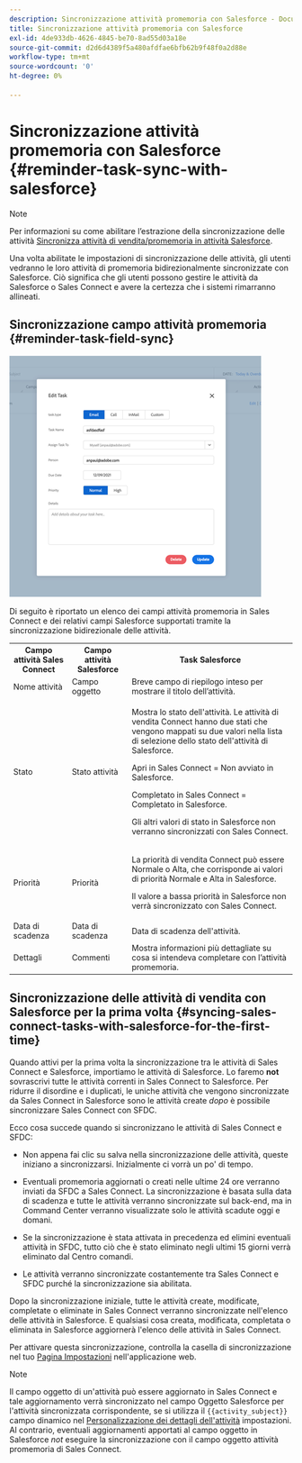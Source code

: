 ```yaml
---
description: Sincronizzazione attività promemoria con Salesforce - Documenti Marketo - Documentazione del prodotto
title: Sincronizzazione attività promemoria con Salesforce
exl-id: 4de933db-4626-4845-be70-8ad55d03a18e
source-git-commit: d2d6d4389f5a480afdfae6bfb62b9f48f0a2d88e
workflow-type: tm+mt
source-wordcount: '0'
ht-degree: 0%

---
```


# Sincronizzazione attività promemoria con Salesforce {#reminder-task-sync-with-salesforce}

>[!NOTE]
>
>Per informazioni su come abilitare l’estrazione della sincronizzazione delle attività [Sincronizza attività di vendita/promemoria in attività Salesforce](/help/marketo/product-docs/marketo-sales-connect/crm/salesforce-integration/salesforce-sync-settings.md#sync-sales-connect-tasks-reminders-to-salesforce-tasks).

Una volta abilitate le impostazioni di sincronizzazione delle attività, gli utenti vedranno le loro attività di promemoria bidirezionalmente sincronizzate con Salesforce. Ciò significa che gli utenti possono gestire le attività da Salesforce o Sales Connect e avere la certezza che i sistemi rimarranno allineati.

## Sincronizzazione campo attività promemoria {#reminder-task-field-sync}

![](assets/reminder-task-sync-with-salesforce-1.png)

Di seguito è riportato un elenco dei campi attività promemoria in Sales Connect e dei relativi campi Salesforce supportati tramite la sincronizzazione bidirezionale delle attività.

<table>
 <tr>
  <th>Campo attività Sales Connect</th>
  <th>Campo attività Salesforce</th>
  <th>Task Salesforce</th>
 </tr>
 <tr>
  <td>Nome attività</td>
  <td>Campo oggetto</td>
  <td>Breve campo di riepilogo inteso per mostrare il titolo dell’attività.</td>
 </tr>
 <tr>
  <td>Stato</td>
  <td>Stato attività</td>
  <td><p>Mostra lo stato dell'attività. Le attività di vendita Connect hanno due stati che vengono mappati su due valori nella lista di selezione dello stato dell'attività di Salesforce.</p>
  <p>Apri in Sales Connect = Non avviato in Salesforce.</p>
  <p>Completato in Sales Connect = Completato in Salesforce.</p>
  <p>Gli altri valori di stato in Salesforce non verranno sincronizzati con Sales Connect.</p></td>
 </tr>
 <tr>
  <td>Priorità</td>
  <td>Priorità</td>
  <td><p>La priorità di vendita Connect può essere Normale o Alta, che corrisponde ai valori di priorità Normale e Alta in Salesforce.</p>
  <p>Il valore a bassa priorità in Salesforce non verrà sincronizzato con Sales Connect.</p></td>
 </tr>
 <tr>
  <td>Data di scadenza</td>
  <td>Data di scadenza</td>
  <td>Data di scadenza dell'attività.</td>
 </tr>
 <tr>
  <td>Dettagli</td>
  <td>Commenti</td>
  <td>Mostra informazioni più dettagliate su cosa si intendeva completare con l’attività promemoria.</td>
 </tr>
</table>

## Sincronizzazione delle attività di vendita con Salesforce per la prima volta {#syncing-sales-connect-tasks-with-salesforce-for-the-first-time}

Quando attivi per la prima volta la sincronizzazione tra le attività di Sales Connect e Salesforce, importiamo le attività di Salesforce. Lo faremo **not** sovrascrivi tutte le attività correnti in Sales Connect to Salesforce. Per ridurre il disordine e i duplicati, le uniche attività che vengono sincronizzate da Sales Connect in Salesforce sono le attività create *dopo* è possibile sincronizzare Sales Connect con SFDC.

Ecco cosa succede quando si sincronizzano le attività di Sales Connect e SFDC:

* Non appena fai clic su salva nella sincronizzazione delle attività, queste iniziano a sincronizzarsi. Inizialmente ci vorrà un po&#39; di tempo.

* Eventuali promemoria aggiornati o creati nelle ultime 24 ore verranno inviati da SFDC a Sales Connect. La sincronizzazione è basata sulla data di scadenza e tutte le attività verranno sincronizzate sul back-end, ma in Command Center verranno visualizzate solo le attività scadute oggi e domani.

* Se la sincronizzazione è stata attivata in precedenza ed elimini eventuali attività in SFDC, tutto ciò che è stato eliminato negli ultimi 15 giorni verrà eliminato dal Centro comandi.

* Le attività verranno sincronizzate costantemente tra Sales Connect e SFDC purché la sincronizzazione sia abilitata.

Dopo la sincronizzazione iniziale, tutte le attività create, modificate, completate o eliminate in Sales Connect verranno sincronizzate nell&#39;elenco delle attività in Salesforce. E qualsiasi cosa creata, modificata, completata o eliminata in Salesforce aggiornerà l&#39;elenco delle attività in Sales Connect.

Per attivare questa sincronizzazione, controlla la casella di sincronizzazione nel tuo [Pagina Impostazioni](https://toutapp.com/login) nell&#39;applicazione web.

>[!NOTE]
>
>Il campo oggetto di un&#39;attività può essere aggiornato in Sales Connect e tale aggiornamento verrà sincronizzato nel campo Oggetto Salesforce per l&#39;attività sincronizzata corrispondente, se si utilizza il `{{activity_subject}}` campo dinamico nel [Personalizzazione dei dettagli dell&#39;attività](/help/marketo/product-docs/marketo-sales-connect/crm/salesforce-integration/configure-salesforce-activity-detail-customization.md) impostazioni. Al contrario, eventuali aggiornamenti apportati al campo oggetto in Salesforce _not_ eseguire la sincronizzazione con il campo oggetto attività promemoria di Sales Connect.
